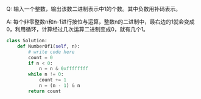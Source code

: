 Q: 输入一个整数，输出该数二进制表示中1的个数。其中负数用补码表示。

A: 每个非零整数n和n-1进行按位与运算，整数n的二进制中，最右边的1就会变成0，利用循环，计算经过几次运算二进制变成0，就有几个1。

```python
class Solution:
    def NumberOf1(self, n):
        # write code here
        count = 0
        if n < 0:
            n = n & 0xffffffff
        while n != 0:
            count += 1
            n = (n - 1) & n
        return count
```